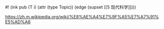 #! (ink pub (T i) (attr (type Topic)) (edge (supset [[5 现代科学]])))

https://zh.m.wikipedia.org/wiki/%E8%AE%A4%E7%9F%A5%E7%A7%91%E5%AD%A6